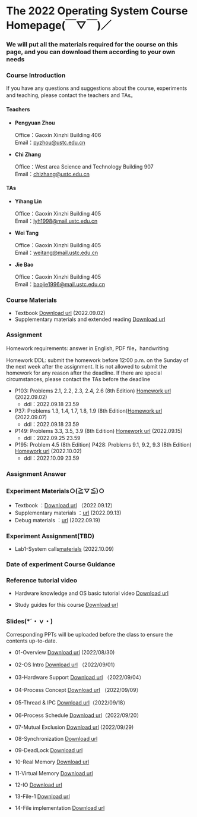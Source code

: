 #      The 2022 Operating System Course Homepage(￣▽￣)／
###    We will put all the materials required for the course on this page, and you can download them according to your own needs

### Course Introduction

If you have any questions and suggestions about the course, experiments and teaching, please contact the teachers and TAs。

#### Teachers
- **Pengyuan Zhou** 
   
  Office：Gaoxin Xinzhi Building 406  
  Email：pyzhou@ustc.edu.cn

- **Chi Zhang**  
  
  Office：West area Science and Technology Building 907   
  Email：chizhang@ustc.edu.cn

#### TAs
- **Yihang Lin**  
  
  Office：Gaoxin Xinzhi Building 405  
  Email：lyh1998@mail.ustc.edu.cn 

- **Wei Tang**  
  
  Office：Gaoxin Xinzhi Building 405  
  Email：weitang@mail.ustc.edu.cn
  
- **Jie Bao**  
  
  Office：Gaoxin Xinzhi Building 405  
  Email：baojie1996@mail.ustc.edu.cn



### Course Materials


* Textbook  [Download url](https://rec.ustc.edu.cn/share/762b4f90-2a9d-11ed-930b-671135a6ff84)  (2022.09.02)
* Supplementary materials and extended reading  [Download url](https://rec.ustc.edu.cn/share/2520d480-2753-11ed-a521-2f5fcd9031e9) 

### Assignment
Homework requirements: answer in English, PDF file，handwriting

Homework DDL: submit the homework before 12:00 p.m. on the Sunday of the next week after the assignment. It is not allowed to submit the homework for any reason after the deadline. If there are special circumstances, please contact the TAs before the deadline


- P103: Problems 2.1, 2.2, 2.3, 2.4, 2.6 (8th Edition) [Homework url](https://lyh02.top/Operating-System-2022/homework/1/) (2022.09.02) 
  - ddl：2022.09.18 23.59 
- P37: Problems 1.3, 1.4, 1.7, 1.8, 1.9 (8th Edition)[Homework url](https://lyh02.top/Operating-System-2022/homework/2/) (2022.09.07) 
  - ddl：2022.09.18 23.59 
- P149: Problems 3.3, 3.5, 3.9 (8th Edition) [Homework url](https://lyh02.top/Operating-System-2022/homework/3/) (2022.09.15) 
  - ddl：2022.09.25 23.59 
- P195: Problem 4.5 (8th Edition)   P428: Problems 9.1, 9.2, 9.3 (8th Edition) [Homework url](https://lyh02.top/Operating-System-2022/homework/4/) (2022.10.02) 
  - ddl：2022.10.09 23.59 


### Assignment Answer


### Experiment MaterialsＯ(≧▽≦)Ｏ 
* Textbook ：[Download url](https://pan.baidu.com/s/1XV7qRyYJCEDuwbWd_HDj8A)  （2022.09.12）
* Supplementary materials ：[url](https://lyh02.top/Operating-System-2022/lab/0/) (2022.09.13) 
* Debug materials ：[url](https://lyh02.top/Operating-System-2022/lab/debug/) (2022.09.19) 




### Experiment Assignment(TBD)
- Lab1-System calls[materials](https://lyh02.top/Operating-System-2022/lab/Lab1/) (2022.10.09)


### Date of experiment Course Guidance  

### Reference tutorial video

- Hardware knowledge and OS basic tutorial video [Download url](https://rec.ustc.edu.cn/share/6d8b28d0-2753-11ed-ad15-3b3a2798a624)

- Study guides for this course [Download url](https://rec.ustc.edu.cn/share/b70c6af0-2753-11ed-b01d-7bea9482e54e)

### Slides(*´・ｖ・)

Corresponding PPTs will be uploaded before the class to ensure the contents up-to-date.

- 01-Overview [Download url](https://pan.baidu.com/s/1LOrqqqiIyfI15ThURy7eUg) (2022/08/30)

- 02-OS Intro [Download url](https://pan.baidu.com/s/1bTZR1PIW1M6x5X8qenNFVg) （2022/09/01）

- 03-Hardware Support [Download url](https://pan.baidu.com/s/1Ye7q2JnOmkXf37QKup96rQ) （2022/09/04）

- 04-Process Concept [Download url](https://pan.baidu.com/s/1g8O84eZssJ41TeOg5u_t1w) （2022/09/09）

- 05-Thread & IPC [Download url](https://pan.baidu.com/s/1fW66Ga-42kzO4Z0O0VanZw)（2022/09/18）

- 06-Process Schedule [Download url](https://pan.baidu.com/s/1INdbChzqmarH1Y2ZFsG6Gg)（2022/09/20）

- 07-Mutual Exclusion [Download url](https://pan.baidu.com/s/1eR-3cKJjgRGrmLw1w0jKwA) (2022/09/29)

- 08-Synchronization [Download url]()

- 09-DeadLock [Download url]()

- 10-Real Memory [Download url]()

- 11-Virtual Memory [Download url]()

- 12-IO [Download url]()

- 13-File-1 [Download url]()

- 14-File implementation [Download url]()
